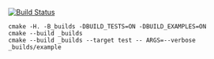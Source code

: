 [![Build Status](https://travis-ci.org/djabri1422/matrix_example.svg?branch=master)](https://travis-ci.org/djabri1422/matrix_example)

```
cmake -H. -B_builds -DBUILD_TESTS=ON -DBUILD_EXAMPLES=ON
cmake --build _builds
cmake --build _builds --target test -- ARGS=--verbose
_builds/example
```
